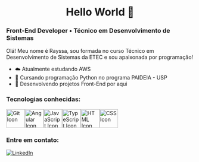 <h1 align="center">
  Hello World 👋
</h1>

<!--<div align="center">
   <img height="380em" src=""/>
</div>-->


### Front-End Developer • Técnico em Desenvolvimento de Sistemas

Olá! Meu nome é Rayssa, sou formada no curso Técnico em Desenvolvimento de Sistemas da ETEC e sou apaixonada por programação!

- ☁️ Atualmente estudando AWS
- 🤖 Cursando programação Python no programa PAIDEIA - USP
- 📌 Desenvolvendo projetos Front-End por aqui


### Tecnologias conhecidas:

<div style="display:flex">
<img height="50px" src="https://user-images.githubusercontent.com/25181517/192108372-f71d70ac-7ae6-4c0d-8395-51d8870c2ef0.png" alt="Git Icon">
<img height="50px" src="https://user-images.githubusercontent.com/25181517/183890595-779a7e64-3f43-4634-bad2-eceef4e80268.png" alt="Angular Icon">
<img height="50px" src="https://user-images.githubusercontent.com/25181517/117447155-6a868a00-af3d-11eb-9cfe-245df15c9f3f.png" alt="JavaScript Icon">
<img height="50px" src="https://user-images.githubusercontent.com/25181517/183890598-19a0ac2d-e88a-4005-a8df-1ee36782fde1.png" alt="TypeScript Icon">
<img height="50px" src="https://user-images.githubusercontent.com/25181517/192158954-f88b5814-d510-4564-b285-dff7d6400dad.png" alt="HTML Icon">
<img height="50px" src="https://user-images.githubusercontent.com/25181517/183898674-75a4a1b1-f960-4ea9-abcb-637170a00a75.png" alt="CSS Icon">
</div>

<!--My Socials-->
### Entre em contato: 
<a href="https://www.linkedin.com/in/rayssabuarque/"><img src="https://img.shields.io/badge/-LinkedIn-020114?style=for-the-badge&amp;logo=linkedin&amp;logoColor=EBD03E&amp;color:FFF" alt="LinkedIn"></a>


<br>






<!-- My Stats
https://github.com/anuraghazra/github-readme-stats
-->

<!--<div align="center">

![MyStats](https://github-readme-stats.vercel.app/api?username=rayssabuarque&show_icons=true&theme=gruvbox)

![TopLangs](https://github-readme-stats.vercel.app/api/top-langs/?username=rayssabuarque&layout=compact&theme=gruvbox)
</div>-->

